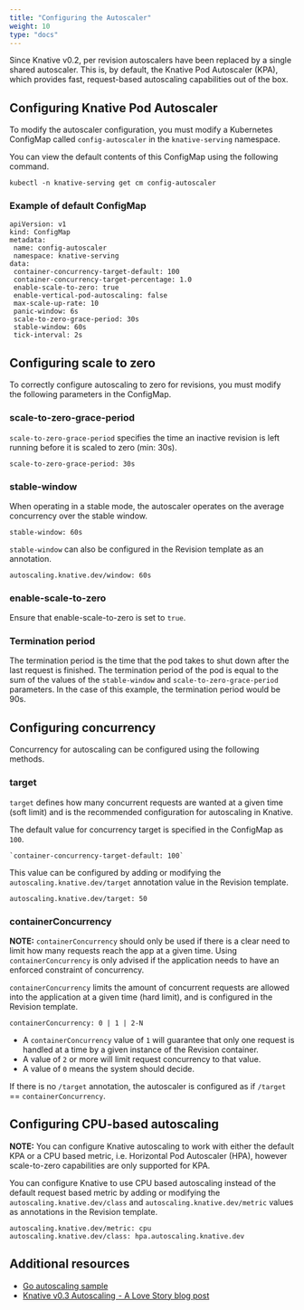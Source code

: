 ```yaml
---
title: "Configuring the Autoscaler"
weight: 10
type: "docs"
---
```


Since Knative v0.2, per revision autoscalers have been replaced by a single
shared autoscaler. This is, by default, the Knative Pod Autoscaler (KPA), which
provides fast, request-based autoscaling capabilities out of the box.

## Configuring Knative Pod Autoscaler

To modify the autoscaler configuration, you must modify a Kubernetes ConfigMap
called `config-autoscaler` in the `knative-serving` namespace.

You can view the default contents of this ConfigMap using the following command.

`kubectl -n knative-serving get cm config-autoscaler`

### Example of default ConfigMap

```
apiVersion: v1
kind: ConfigMap
metadata:
 name: config-autoscaler
 namespace: knative-serving
data:
 container-concurrency-target-default: 100
 container-concurrency-target-percentage: 1.0
 enable-scale-to-zero: true
 enable-vertical-pod-autoscaling: false
 max-scale-up-rate: 10
 panic-window: 6s
 scale-to-zero-grace-period: 30s
 stable-window: 60s
 tick-interval: 2s
```

## Configuring scale to zero

To correctly configure autoscaling to zero for revisions, you must modify the
following parameters in the ConfigMap.

### scale-to-zero-grace-period

`scale-to-zero-grace-period` specifies the time an inactive revision is left
running before it is scaled to zero (min: 30s).

```
scale-to-zero-grace-period: 30s
```

### stable-window

When operating in a stable mode, the autoscaler operates on the average
concurrency over the stable window.

```
stable-window: 60s
```

`stable-window` can also be configured in the Revision template as an
annotation.

```
autoscaling.knative.dev/window: 60s
```

### enable-scale-to-zero

Ensure that enable-scale-to-zero is set to `true`.

### Termination period

The termination period is the time that the pod takes to shut down after the
last request is finished. The termination period of the pod is equal to the sum
of the values of the `stable-window` and `scale-to-zero-grace-period`
parameters. In the case of this example, the termination period would be 90s.

## Configuring concurrency

Concurrency for autoscaling can be configured using the following methods.

### target

`target` defines how many concurrent requests are wanted at a given time (soft
limit) and is the recommended configuration for autoscaling in Knative.

The default value for concurrency target is specified in the ConfigMap as `100`.

```
`container-concurrency-target-default: 100`
```

This value can be configured by adding or modifying the
`autoscaling.knative.dev/target` annotation value in the Revision template.

```
autoscaling.knative.dev/target: 50
```

### containerConcurrency

**NOTE:** `containerConcurrency` should only be used if there is a clear need to
limit how many requests reach the app at a given time. Using
`containerConcurrency` is only advised if the application needs to have an
enforced constraint of concurrency.

`containerConcurrency` limits the amount of concurrent requests are allowed into
the application at a given time (hard limit), and is configured in the Revision
template.

```
containerConcurrency: 0 | 1 | 2-N
```

-   A `containerConcurrency` value of `1` will guarantee that only one request
    is handled at a time by a given instance of the Revision container.
-   A value of `2` or more will limit request concurrency to that value.
-   A value of `0` means the system should decide.

If there is no `/target` annotation, the autoscaler is configured as if
`/target` == `containerConcurrency`.

## Configuring CPU-based autoscaling

**NOTE:** You can configure Knative autoscaling to work with either the default
KPA or a CPU based metric, i.e. Horizontal Pod Autoscaler (HPA), however
scale-to-zero capabilities are only supported for KPA.

You can configure Knative to use CPU based autoscaling instead of the default
request based metric by adding or modifying the `autoscaling.knative.dev/class`
and `autoscaling.knative.dev/metric` values as annotations in the Revision
template.

```
autoscaling.knative.dev/metric: cpu
autoscaling.knative.dev/class: hpa.autoscaling.knative.dev
```

## Additional resources

-   [Go autoscaling sample](https://knative.dev/docs/serving/samples/autoscale-go/index.html)
-   [Knative v0.3 Autoscaling  - A Love Story blog post](https://medium.com/knative/knative-v0-3-autoscaling-a-love-story-d6954279a67a)
